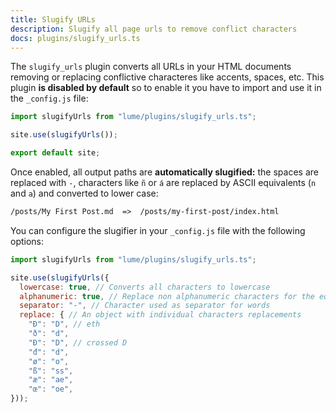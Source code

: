 ```yaml
---
title: Slugify URLs
description: Slugify all page urls to remove conflict characters
docs: plugins/slugify_urls.ts
---
```


The `slugify_urls` plugin converts all URLs in your HTML documents removing or
replacing conflictive characteres like accents, spaces, etc. This plugin **is
disabled by default** so to enable it you have to import and use it in the
`_config.js` file:

```js
import slugifyUrls from "lume/plugins/slugify_urls.ts";

site.use(slugifyUrls());

export default site;
```

Once enabled, all output paths are **automatically slugified:** the spaces are
replaced with `-`, characters like `ñ` or `á` are replaced by ASCII equivalents
(`n` and `a`) and converted to lower case:

```txt
/posts/My First Post.md  =>  /posts/my-first-post/index.html
```

You can configure the slugifier in your `_config.js` file with the following
options:

```js
import slugifyUrls from "lume/plugins/slugify_urls.ts";

site.use(slugifyUrls({
  lowercase: true, // Converts all characters to lowercase
  alphanumeric: true, // Replace non alphanumeric characters for the equivalent. Example: ñ to n.
  separator: "-", // Character used as separator for words
  replace: { // An object with individual characters replacements
    "Ð": "D", // eth
    "ð": "d",
    "Đ": "D", // crossed D
    "đ": "d",
    "ø": "o",
    "ß": "ss",
    "æ": "ae",
    "œ": "oe",
}));
```
